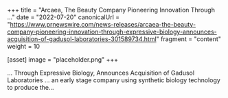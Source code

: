 +++
title = "Arcaea, The Beauty Company Pioneering Innovation Through ..."
date = "2022-07-20"
canonicalUrl = "https://www.prnewswire.com/news-releases/arcaea-the-beauty-company-pioneering-innovation-through-expressive-biology-announces-acquisition-of-gadusol-laboratories-301589734.html"
fragment = "content"
weight = 10

[asset]
    image = "placeholder.png"
+++

... Through Expressive Biology, Announces Acquisition of Gadusol 
Laboratories ... an early stage company using synthetic biology technology 
to produce the...
